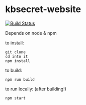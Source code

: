 # kbsecret-website

[![Build Status](https://travis-ci.org/kbsecret/kbsecret-website.svg?branch=master)](https://travis-ci.org/kbsecret/kbsecret-website)

Depends on node & npm

to install:

```
git clone
cd into it
npm install
```

to build:

```
npm run build
```

to run locally: (after building!)

```
npm start
```
